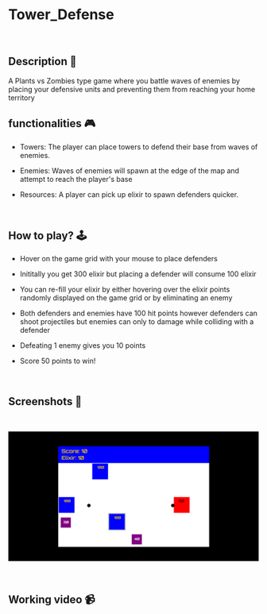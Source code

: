 # **Tower_Defense** 


<br>

## **Description 📃**

A Plants vs Zombies type game where you battle waves of enemies by placing your defensive units and preventing them from reaching your home territory


## **functionalities 🎮**

- Towers: The player can place towers to defend their base from waves of enemies.

- Enemies: Waves of enemies will spawn at the edge of the map and attempt to reach the player's base

- Resources: A player can pick up elixir to spawn defenders quicker.

<br>

## **How to play? 🕹️**

- Hover on the game grid with your mouse to place defenders

- Inititally you get 300 elixir but placing a defender will consume 100 elixir

- You can re-fill your elixir by either hovering over the elixir points randomly displayed on the game grid or by eliminating an enemy

- Both defenders and enemies have 100 hit points however defenders can shoot projectiles but enemies can only to damage while colliding with a defender 

- Defeating 1 enemy gives you 10 points

- Score 50 points to win!


<br>

## **Screenshots 📸**

<br>

![image](../../assets/images/tower_defense.png)

<br>

## **Working video 📹**
<!-- add your working video over here -->
